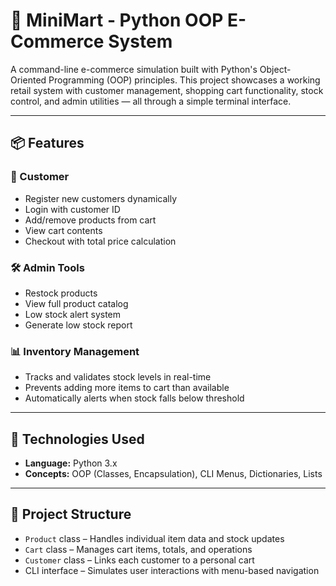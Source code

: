 # 🛒 MiniMart - Python OOP E-Commerce System

A command-line e-commerce simulation built with Python's Object-Oriented Programming (OOP) principles. This project showcases a working retail system with customer management, shopping cart functionality, stock control, and admin utilities — all through a simple terminal interface.

---

## 📦 Features

### 👤 Customer
- Register new customers dynamically
- Login with customer ID
- Add/remove products from cart
- View cart contents
- Checkout with total price calculation

### 🛠️ Admin Tools
- Restock products
- View full product catalog
- Low stock alert system
- Generate low stock report

### 📊 Inventory Management
- Tracks and validates stock levels in real-time
- Prevents adding more items to cart than available
- Automatically alerts when stock falls below threshold

---

## 🧱 Technologies Used

- **Language:** Python 3.x
- **Concepts:** OOP (Classes, Encapsulation), CLI Menus, Dictionaries, Lists

---

## 📁 Project Structure

- `Product` class – Handles individual item data and stock updates  
- `Cart` class – Manages cart items, totals, and operations  
- `Customer` class – Links each customer to a personal cart  
- CLI interface – Simulates user interactions with menu-based navigation  
